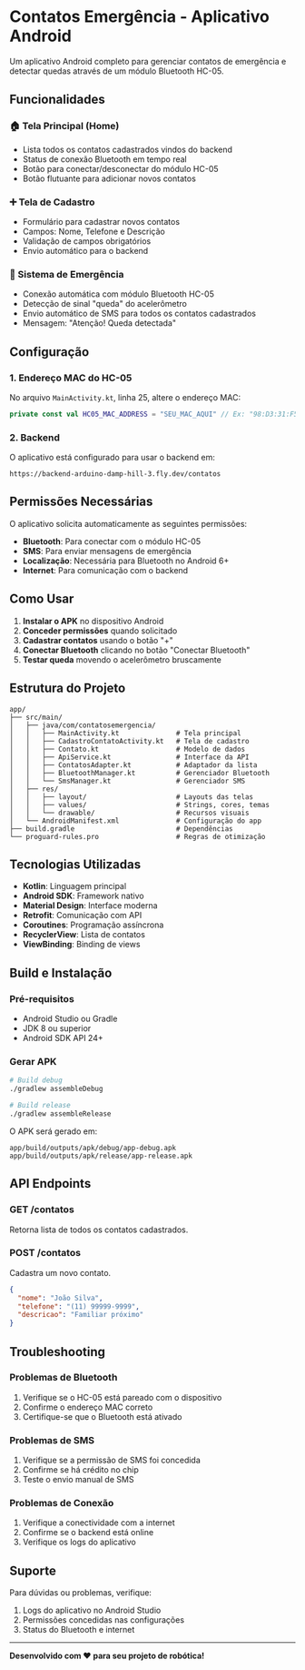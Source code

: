 # Contatos Emergência - Aplicativo Android

Um aplicativo Android completo para gerenciar contatos de emergência e detectar quedas através de um módulo Bluetooth HC-05.

## Funcionalidades

### 🏠 Tela Principal (Home)
- Lista todos os contatos cadastrados vindos do backend
- Status de conexão Bluetooth em tempo real
- Botão para conectar/desconectar do módulo HC-05
- Botão flutuante para adicionar novos contatos

### ➕ Tela de Cadastro
- Formulário para cadastrar novos contatos
- Campos: Nome, Telefone e Descrição
- Validação de campos obrigatórios
- Envio automático para o backend

### 📱 Sistema de Emergência
- Conexão automática com módulo Bluetooth HC-05
- Detecção de sinal "queda" do acelerômetro
- Envio automático de SMS para todos os contatos cadastrados
- Mensagem: "Atenção! Queda detectada"

## Configuração

### 1. Endereço MAC do HC-05
No arquivo `MainActivity.kt`, linha 25, altere o endereço MAC:
```kotlin
private const val HC05_MAC_ADDRESS = "SEU_MAC_AQUI" // Ex: "98:D3:31:F5:B9:E7"
```

### 2. Backend
O aplicativo está configurado para usar o backend em:
```
https://backend-arduino-damp-hill-3.fly.dev/contatos
```

## Permissões Necessárias

O aplicativo solicita automaticamente as seguintes permissões:
- **Bluetooth**: Para conectar com o módulo HC-05
- **SMS**: Para enviar mensagens de emergência
- **Localização**: Necessária para Bluetooth no Android 6+
- **Internet**: Para comunicação com o backend

## Como Usar

1. **Instalar o APK** no dispositivo Android
2. **Conceder permissões** quando solicitado
3. **Cadastrar contatos** usando o botão "+"
4. **Conectar Bluetooth** clicando no botão "Conectar Bluetooth"
5. **Testar queda** movendo o acelerômetro bruscamente

## Estrutura do Projeto

```
app/
├── src/main/
│   ├── java/com/contatosemergencia/
│   │   ├── MainActivity.kt              # Tela principal
│   │   ├── CadastroContatoActivity.kt   # Tela de cadastro
│   │   ├── Contato.kt                   # Modelo de dados
│   │   ├── ApiService.kt                # Interface da API
│   │   ├── ContatosAdapter.kt           # Adaptador da lista
│   │   ├── BluetoothManager.kt          # Gerenciador Bluetooth
│   │   └── SmsManager.kt                # Gerenciador SMS
│   ├── res/
│   │   ├── layout/                      # Layouts das telas
│   │   ├── values/                      # Strings, cores, temas
│   │   └── drawable/                    # Recursos visuais
│   └── AndroidManifest.xml              # Configuração do app
├── build.gradle                         # Dependências
└── proguard-rules.pro                   # Regras de otimização
```

## Tecnologias Utilizadas

- **Kotlin**: Linguagem principal
- **Android SDK**: Framework nativo
- **Material Design**: Interface moderna
- **Retrofit**: Comunicação com API
- **Coroutines**: Programação assíncrona
- **RecyclerView**: Lista de contatos
- **ViewBinding**: Binding de views

## Build e Instalação

### Pré-requisitos
- Android Studio ou Gradle
- JDK 8 ou superior
- Android SDK API 24+

### Gerar APK
```bash
# Build debug
./gradlew assembleDebug

# Build release
./gradlew assembleRelease
```

O APK será gerado em:
```
app/build/outputs/apk/debug/app-debug.apk
app/build/outputs/apk/release/app-release.apk
```

## API Endpoints

### GET /contatos
Retorna lista de todos os contatos cadastrados.

### POST /contatos
Cadastra um novo contato.
```json
{
  "nome": "João Silva",
  "telefone": "(11) 99999-9999",
  "descricao": "Familiar próximo"
}
```

## Troubleshooting

### Problemas de Bluetooth
1. Verifique se o HC-05 está pareado com o dispositivo
2. Confirme o endereço MAC correto
3. Certifique-se que o Bluetooth está ativado

### Problemas de SMS
1. Verifique se a permissão de SMS foi concedida
2. Confirme se há crédito no chip
3. Teste o envio manual de SMS

### Problemas de Conexão
1. Verifique a conectividade com a internet
2. Confirme se o backend está online
3. Verifique os logs do aplicativo

## Suporte

Para dúvidas ou problemas, verifique:
1. Logs do aplicativo no Android Studio
2. Permissões concedidas nas configurações
3. Status do Bluetooth e internet

---

**Desenvolvido com ❤️ para seu projeto de robótica!** 